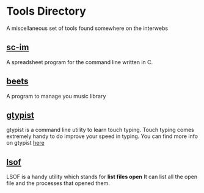 # Tools Directory

A miscellaneous set of tools found somewhere on the interwebs

## [sc-im](https://github.com/andmarti1424/sc-im)

A spreadsheet program for the command line written in C.

## [beets](https://beets.readthedocs.io/en/v1.4.7/index.html)

A program to manage you music library

## [gtypist](https://www.gnu.org/software/gtypist/index.html)

gtypist is a command line utility to learn touch typing. Touch typing comes extremely handy to do improve your speed in typing. You can find more info on gtypist [here](https://www.gnu.org/software/gtypist/index.html)

## [lsof](http://man7.org/linux/man-pages/man8/lsof.8.html)

LSOF is a handy utility which stands for **list files open** It can list all the open file and the processes that opened them. 


